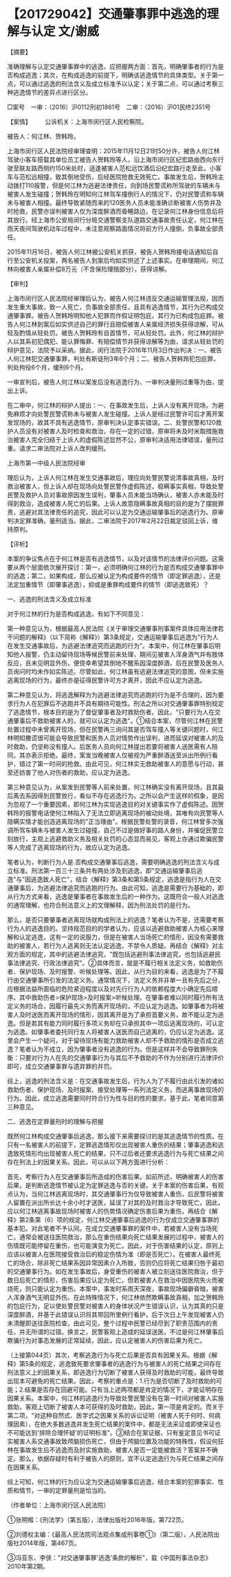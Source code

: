 # 【201729042】交通肇事罪中逃逸的理解与认定 文/谢威

【摘要】

准确理解与认定交通肇事罪中的逃逸，应把握两方面：首先，明确肇事者的行为是否构成逃逸；其次，在构成逃逸的前提下，明确该逃逸情节的具体类型。关于第一点，可以通过逃逸的刑法含义及成立标准予以认定；关于第二点，可以通过考察三种逃逸情节的差异点进行区分。

□案号　一审：（2016）沪0112刑初1861号　二审：（2016）沪01民终2351号

【案情】 　　公诉机关：上海市闵行区人民检察院。

被告人：何江林、贺韩玲。

上海市闵行区人民法院经审理查明：2015年11月12日21时50分许，被告人何江林驾驶小客车搭载其单位员工被告人贺韩玲等人，沿上海市闵行区纪宏路由西向东行驶至联友路西侧约150米处时，适逢被害人范松远饮酒后沿纪宏路行走至此，小客车与范松远相撞，致其倒地受伤，后经医院抢救无效死亡。事故发生后，贺韩玲主动拨打110报警，但是何江林为逃避法律责任，向到场民警谎称所驾驶的车辆未与被害人发生碰撞；贺韩玲在明知何江林驾车撞倒行人的情况下，仍对民警谎称车辆未与被害人相撞。最终导致紧随而来的120医务人员未能准确诊断被害人伤势并及时抢救，民警亦误判被害人仅为深度醉酒而昏睡路边，在记录何江林身份信息后将其放行。经上海市公安局闵行分局交通警察支队道路交通事故责任认定，何江林在雨天夜间驾驶机动车过程中，未注意观察路面情况将前方行人撞倒，负事故全部责任。

2015年11月16日，被告人何江林被公安机关抓获，被告人贺韩玲接电话通知后自行至公安机关投案，两名被告人到案后均如实供述了上述事实。在审理期间，何江林向被害人亲属补偿8万元（不含保险理赔部分），获得谅解。

【审判】

上海市闵行区人民法院经审理后认为，被告人何江林违反交通运输管理法规，因而发生重大事故，致一人死亡，负事故全部责任，且具有逃逸情节，其行为已构成交通肇事罪。被告人贺韩玲明知他人犯罪而作假证明包庇，其行为已构成包庇罪。被告人何江林到案后如实供述自己的罪行且赔偿被害人亲属经济损失获得谅解，可从轻及酌情从轻处罚。被告人贺韩玲有自首情节，可从轻处罚。此外，何江林的辩护人以其系初犯偶犯、能认罪悔罪、有赔偿情节并获得谅解等为由，请求从轻处罚的辩护意见，法院予以采纳。据此，闵行法院于2016年11月3日作出判决：一、被告人何江林犯交通肇事罪，判处有斯徒刑3年6个月；二、被告人贺韩玲犯包庇罪，判处拘役6个月，缓刑6个月。

一审宣判后，被告人何江林以案发后没有逃逸行为、一审判决量刑过重等为由，提出上诉。

在二审中，何江林的辩护人提出：一、在事故发生后，上诉人没有离开现场，为避免麻烦才向处警民警谎称未与被害人发生碰撞。上诉人是经过民警许可后才离开案发现场的，故其不具有逃逸情节，原审判决认定事实错误。二、处警民警和120救护人员没有对被害人及时检查和救治，存在一定的过错，原审将未及时米取措施救治被害人完全归结于上诉人的虚假陈述显然不公，原审判决适用法律错误，量刑过重。请求二审法院对上诉人改判缓刑。

上海市第一中级人民法院经审

理后认为，上诉人何江林在发生交通事故后，理应向处警民警说清事故真相，及时救治被害人，但上诉人却在现场向处警民警作虚假陈述，稳瞒事实真相，导致处警民警及救护人员对事故原因发生误判，肇事人员未能当场确认，被害人亦未能及时得到救治，造成被害人死亡的后果。上诉人故意隐瞒事故真相的目的是为了摆脱罪责，逃避对其法律责任的追究，因此可以认定为交通运输肇事后的逃逸行为。原审判决定罪准确，量刑适当。据此，二审法院于2017年2月22日裁定驳回上诉，维持原判。

【评析】

本案的争议焦点在于何江林是否有逃逸情节，以及对该情节的法律评价问题。这需要从两个层面依次展开探讨：第一，必须明确何江林的行为是否构成交通肇事罪中的逃逸；第二，如果构成，那么应被认定为构成要件的情节（即定罪逃逸），还是法定加重情节（即肇事逃逸），抑或是重罪构成要件的情节（即逃逸致死）？

一、逃逸的刑法含义及成立标准

对于何江林的行为是否构成逃逸，有如下不同意见：

第一种意见认为，根据最高人民法院《关于审理交通肇事刑事案件具体应用法律若干问题的解释》（以下简称《解释》）第3条规定，交通运输肇事后逃逸为"行为人在发生交通事故后，为逃避法律追究而逃跑的行为"。本案中，何江林在肇事后明知他人报警，仍主动留待现场等候民警前来处理，期间见被害人浑身酒气并有肢体反应，且未见明显外伤，便侥幸希望其倒地不醒系因深度醉酒，后在民警及医务人员询问时均未作如实陈述。尽管如此，何江林虽有逃避法律追究的意图，但未实施逃离现场的行为，最终亦是征得民警许可方才离开，因此不应认定为逃逸。

第二种意见认为，将逃逸解释为为逃避法律追究而逃跑的行为是不合理的，因为要求行为人在犯罪后不逃跑并不具有期待可能性。刑法之所以对交通肇事罪特别规定了逃逸情节，根本目的是为了督促肇事者及时救助伤者。因此，"只要行为人在交通肇事后不救助被害人的，就可以认定为逃逸"。①结合本案，尽管何江林在民警处置过程中未曾离开现场，但在民警再三询问其是否驾车撞人等关键问题时，何江林明知撒谎很可能会导致民警和医务人员对情势作出误判，进而延误对被害人的及时救助，仍坚称没有撞人。后医务人员向何江林提出若要将被害人送医需有人陪同，其亦表示拒绝。最终，案发当晚被害人仅被视为严重醉酒送至派出所例行看护，错过了第一时间的抢救。由此可见，何江林实无救助被害人的意愿与行动，甚至还妨害了他人对伤者的救助，应认定为逃逸。

第三种意见认为，从案发到民警等人前来处置，何江林确实没有离开现场，且其最后离去系因得到民警放行，看似不存在逃逸行为。之所以会产生这样的假象，是因为忽视了一个重要因素，即何江林为实现逃逸目的对关键事实作了虚假陈述。因贺韩玲的报警电话使何江林陷入了无法立即逃离现场的被动处境，其唯有向民警等人隐瞒实情才能创造逃离现场的"正当理由"。根据民警处警的录音，何江林曾多次强调所驾车辆未与被害人发生过碰撞，自己不过是做好事的路人身份，并催促民警立刻放行，主观上逃避救助义务及相关处罚的心态显而易见，客观上亦通过欺骗民警等人完成了逃离现场的行为，故应认定为逃逸。

笔者认为，判断行为人是.否构成交通肇事后逃逸，需要明确逃逸的刑法含义与成立标准。刑法第一百三十三条共有两处涉及到逃逸，即"交通运输肇事后逃逸"与"因逃逸致人死亡"，结合《解释》第3条和第5条规定，逃逸是指行为人在交通肇事后，为逃避法律追究而逃跑的行为。由此可知，逃逸是需要行为基础的，即从行为方式来看，逃逸是肇事者在事故发生后的一种作为。这既符合一般人对逃逸的通常理解，也符合刑法意义上的文理解释，因为刑法处罚的是行为。

那么，是否只要肇事者逃离现场就构成刑法上的逃逸？笔者认为不是，还需要考察行为人的逃逸目的。坚持规范目的的学者认为，应该以逃避救助被害人为核心来理解和认定逃逸，这有一定的说服力，但是在被害人当场死亡的情形，因没有需要救助的被害人，若行为人逃离则无法认定逃逸，不禁令人质疑。再结合《解释》对主观方面的规定，其中的逃避法律追究，"既包括逃避刑事法律追究，也包括逃避民事法律追究、行政法律追究"。②具体而言，就是不履行相关法定义务，如救助伤者、保护现场、及时报警、听候处理等。因此，从行为目的来看，逃逸是为了不履行由交通肇事所引发的法定义务。通常情况下，法定义务并非单一且有先后之分，应根据法益所面临的危险紧迫程度以及对先行行为人的依赖程度大小确定先后顺序。其中救助伤者\>保护现场\>及时报案\>听候处理。在肇事者难以同时履行所有法定义务的场合，因履行最先义务而离开现场的，不应认定为逃逸。如肇事者为将被害人及时送医而离开现场的情形，因其离开是为了承担首要义务，故不能认定为逃逸。但是若其有能力同时履行多项义务却在只承担其中一项后逃离现场的，可认定为逃逸。如肇事者委托同行友人将被害人送医而自己逃离的，仍应认定为逃逸。这里会产生一个疑问，对于留待现场有能力救助被害人却不予救助的情形是否成立逃逸？笔者认为不成立，因为肇事者没有逃逸的行为。但是这样并不会导致罪刑失衡：只要对行为人在先的交通肇事行为与其后不予救助的不作为分别进行法律评价即可，成立交通肇事罪与遗弃罪的并罚。

综上，逃逸的刑法含义是：在交通事故发生后，行为人为了不履行由此引发的诸如救助伤者、保护现场、及时报案、接受处理等一系列法定义务，而逃离事故现场的行为。因此，成立逃逸需要同时符合行为性与目的性的要求，基于此，笔者同意第三种意见。

二、逃逸在定罪量刑时的理解与把握

既然何江林构成交通肇事后逃逸，那么接下来需要探讨的是其逃逸情节的性质。在只有一名被害人的前提下，定罪逃逸情形仅出现被害人重伤的结果；肇事逃逸和逃逸致死情形均出现被害人死亡的结果，只不过后者还要求逃逸行为与死亡结果之间存在刑法上的因果关系。因此，可以从以下两方面进行分析：

首先，考察行为人在交通肇事后所造成的伤害后果。如前所述，明确被害人的伤害后果，是判断逃逸情节被认定为定罪逃逸与否的关键。关于本案的伤害后果，有观点认为，当何江林逃离现场时，其交通肇事行为仅导致被害人重伤，后民警将被害人留置在派出所长达十余小时才送医，延误了对其的及时救治才导致死亡。因此，应以何江林逃离事故现场时被害人的伤势情况确定伤害后果为重伤，再结合《解释》第2条第（6）项的规定，何江林交通肇事后逃逸的行为仅成立交通肇事罪的基本犯。对此笔者不予认同。在成立交通肇事罪的案件中，若被害人没有当场死亡，通常会被送往医院救治，那么在重伤结果向死亡结果发展的过程中，被害人的伤情既可能停留在重伤，也可能演变为死亡。因此，对于伤害结果的认定，原则上应该以被害人在医院接受救治后的稳定伤情为准（即是否死亡）。在被害人最终死亡的场合，除非死亡结果系因异常因素介入所致，否则仍应将死亡结果归咎于最初的交通肇事行为。如在发生事故后，身受重伤的被害人被立刻送往医院救治，但于数日后死亡的情形，伤害后果应认定为死亡。但若被害人在救治中因医院失火而被烧死，则只能认定为重伤。本案中，事发时系雨天深夜，事故现场偏僻昏暗，被害人浑身酒气无明显外伤。在此特殊情况下，何江林依然欺瞒事故真相，加之贺韩玲的包庇行为，足以使处警民警对被害人的身体状况产生错误认识，认为其真的只是深度醉酒，并基于此错误认识将其带回所里例行看护，后于次日上午发现被害人仍未清醒即送往医院检查。由此可见，整个过程中民警已经尽到了职责范围内的责任，并无所谓的过错。换言之，民警客观上造成的延误送医，不过是何江林肇事后欺骗行为对事态发展的正常延续，因此，应认定被害人的伤害后果为死亡。

（上接第044页）其次，考察逃逸行为与死亡后果是否具有因果关系。根据《解释》第5条的规定，逃逸致死要求肇事者的逃逸行为与被害人的死亡结果之间存在刑法意义上的因果关系，即逃逸行为切断了被害人获得及时救助的可能，最终导致出现本可避免的死亡结果。因此，考察的重点是：1.行为是否切断了及时救助的可能；2.结果是否存在回避可能。只有当上述两项都是肯定的情况下，才能证明存在因果关系。本案中，何江林的逃逸行为导致处警民警没有在第一时间对被害人实施救助，客观上切断了被害人本可获得的及时救助，因此，第一项是肯定的。而关于第二项，"对这种自然式、医学式之因果关系的诉讼证明（被害人死于何时、何病理因素），在绝大多数逃逸并发生死亡结果的案件中，都是无法采证或即使采证也不可能达到'排除合理怀疑'的证明标准"。③结合在案证据，只有鉴定意见书可证实被害人系交通事故致颅脑损伤死亡，但由于颅脑位置及功能的特殊性，假设何狂林在事故发生后不逃逸而及肘实施救助，被害人是否一定能被救活？答案并不确定。那么，依据存疑时有利于被告人的原则，宜不认定逃逸行为与死亡结果之间存在因果关系。

综上可知，何江林的行为应认定为交通运输肇事后逃逸，结合本案的犯罪事实、性质和情节，一审的定罪量刑是恰当的。

（作者单位：上海市闵行区人民法院）

①张明楷：《刑法学》（第五版），法律出版社2016年版，第722页。

②刘德权主编：《最高人民法院司法观点集成刑事卷①》（第二版），人民法院出版社2014年版，第467页。

③冯亚东、李侠："对交通肇事罪'逃逸'条款的解析"，载《中国刑事法杂志》2010年第2期。